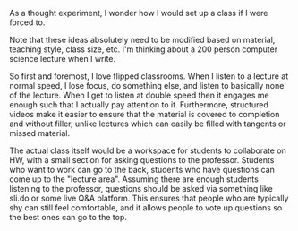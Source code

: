 As a thought experiment, I wonder how I would set up a class if I were forced to.

Note that these ideas absolutely need to be modified based on material, teaching style, class size, etc. I'm thinking about a 200 person computer science lecture when I write.

So first and foremost, I love flipped classrooms. When I listen to a lecture at normal speed, I lose focus, do something else, and listen to basically none of the lecture. When I get to listen at double speed then it engages me enough such that I actually pay attention to it. Furthermore, structured videos make it easier to ensure that the material is covered to completion and without filler, unlike lectures which can easily be filled with tangents or missed material.

The actual class itself would be a workspace for students to collaborate on HW, with a small section for asking questions to the professor. Students who want to work can go to the back, students who have questions can come up to the "lecture area". Assuming there are enough students listening to the professor, questions should be asked via something like sli.do or some live Q&A platform. This ensures that people who are typically shy can still feel comfortable, and it allows people to vote up questions so the best ones can go to the top.
